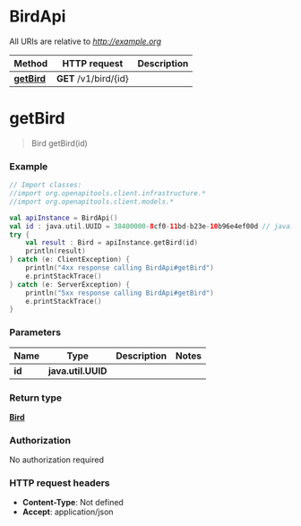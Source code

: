 # BirdApi

All URIs are relative to *http://example.org*

Method | HTTP request | Description
------------- | ------------- | -------------
[**getBird**](BirdApi.md#getBird) | **GET** /v1/bird/{id} | 


<a id="getBird"></a>
# **getBird**
> Bird getBird(id)



### Example
```kotlin
// Import classes:
//import org.openapitools.client.infrastructure.*
//import org.openapitools.client.models.*

val apiInstance = BirdApi()
val id : java.util.UUID = 38400000-8cf0-11bd-b23e-10b96e4ef00d // java.util.UUID | 
try {
    val result : Bird = apiInstance.getBird(id)
    println(result)
} catch (e: ClientException) {
    println("4xx response calling BirdApi#getBird")
    e.printStackTrace()
} catch (e: ServerException) {
    println("5xx response calling BirdApi#getBird")
    e.printStackTrace()
}
```

### Parameters

Name | Type | Description  | Notes
------------- | ------------- | ------------- | -------------
 **id** | **java.util.UUID**|  |

### Return type

[**Bird**](Bird.md)

### Authorization

No authorization required

### HTTP request headers

 - **Content-Type**: Not defined
 - **Accept**: application/json

